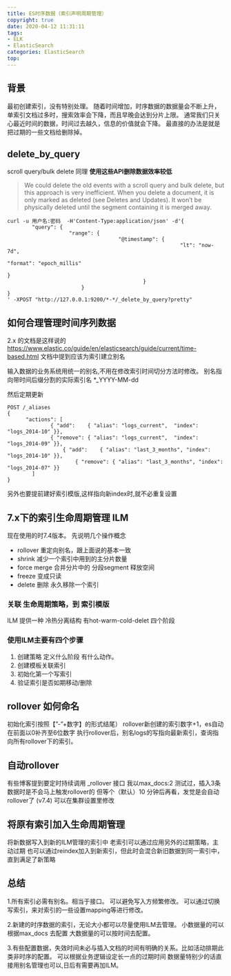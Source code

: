 ```yaml
---
title: ES时序数据（索引声明周期管理）
copyright: true
date: 2020-04-12 11:31:11
tags: 
- ELK 
- ElasticSearch
categories: ElasticSearch
top:
---
```

## 背景
最初创建索引，没有特别处理。
随着时间增加，时序数据的数据量会不断上升，单索引文档过多时，搜索效率会下降，而且早晚会达到分片上限。
通常我们只关心最近时间的数据，时间过去越久，信息的价值就会下降。
最直接的办法是就是把过期的一些文档给删除掉。

## delete_by_query
scroll query/bulk delete 同理
**使用这些API删除数据效率较低**

>We could delete the old events with a scroll query and bulk delete, but this approach is very inefficient. When you delete a document, it is only marked as deleted (see Deletes and Updates). It won’t be physically deleted until the segment containing it is merged away.

```
curl -u 用户名:密码  -H'Content-Type:application/json' -d'{
        "query": {
                    "range": {
                                    "@timestamp": {
                                                        "lt": "now-7d",
                                                                            "format": "epoch_millis"
                                                                                            }
                                            }
                        }
}
' -XPOST "http://127.0.0.1:9200/*-*/_delete_by_query?pretty"
```

## 如何合理管理时间序列数据
2.x 的文档是这样说的
https://www.elastic.co/guide/en/elasticsearch/guide/current/time-based.html
文档中提到应该为索引建立别名

输入数据的业务系统用统一的别名,不用在修改索引时间切分方法时修改。
别名指向带时间后缀分割的实际索引名
\*\_YYYY-MM-dd

然后定期更新
```
POST /_aliases
{
      "actions": [
              { "add":    { "alias": "logs_current",  "index": "logs_2014-10" }}, 
              { "remove": { "alias": "logs_current",  "index": "logs_2014-09" }}, 
                  { "add":    { "alias": "last_3_months", "index": "logs_2014-10" }}, 
                      { "remove": { "alias": "last_3_months", "index": "logs_2014-07" }}  
        ]
}
```

另外也要提前建好索引模版,这样指向新index时,就不必重复设置 
## 7.x下的索引生命周期管理 ILM
现在使用的时7.4版本。
先说明几个操作概念
- rollover 重定向别名，跟上面说的基本一致
- shrink 减少一个索引中用到的主分片数量 
- force merge 合并分片中的 分段segment 释放空间
- freeze 变成只读
- delete 删除 永久移除一个索引

### 关联 生命周期策略，到 索引模版
ILM 提供一种 冷热分离结构
有hot-warm-cold-delet 四个阶段

### 使用ILM主要有四个步骤
1. 创建策略 定义什么阶段 有什么动作。
2. 创建模板关联索引
3. 初始化第一个写索引
4. 验证索引是否如期移动/删除

## rollover 如何命名
初始化索引按照【”-”+数字】的形式结尾）
rollover新创建的索引数字+1，es自动在前面以0补齐至6位数字
执行rollover后，别名logs的写指向最新索引，查询指向所有rollover下的索引。

## 自动rollover
有些博客提到要定时持续调用 \_rollover 接口
我以max_docs:2 测试过，插入3条数据时是不会马上触发rollover的
但等个（默认）10 分钟后再看，发觉是会自动rollover了 (v7.4)
    可以在集群设置里修改


## 将原有索引加入生命周期管理
将新数据写入到新的ILM管理的索引中
老索引可以通过应用另外的过期策略，主动过期
也可以通过reindex加入到新索引，但此时会混合新旧数据到同一索引中，直到满足了新策略

## 总结
1.所有索引必需有别名。相当于接口。
    可以避免写入方频繁修改。
    可以通过切换写索引，来对索引的一些设置mapping等进行修改。

2.新建的时序数据的索引，无论大小都可以尽量使用ILM去管理。
    小数据量的可以根据max_docs 去配置
    大数据量的可以按时间去配置。

3.有些配置数据，失效时间未必与插入文档的时间有明确的关系。比如活动排期此类非时序的配置。
    可以根据业务逻辑设定长一点的过期时间
    数据量特别少的话直接用别名管理也可以,日后有需要再加ILM。






